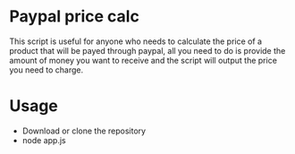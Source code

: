 # Paypal price calc
This script is useful for anyone who needs to calculate the price of a product that will be payed through paypal, all you need to do is provide the amount of money you want to receive and the script will output the price you need to charge.

# Usage
- Download or clone the repository
- node app.js <Price wanted>
